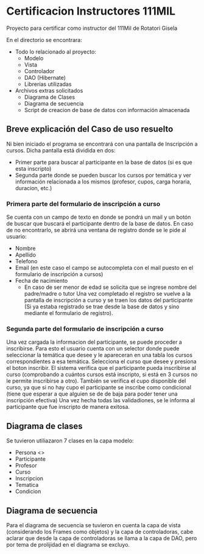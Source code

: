 # Certificacion Instructores 111MIL

Proyecto para certificar como instructor del 111Mil de Rotatori Gisela

En el directorio se encontrara:

- Todo lo relacionado al proyecto:
  - Modelo
  - Vista
  - Controlador
  - DAO (Hibernate)
  - Librerías utilizadas
- Archivos extras solicitados
  - Diagrama de Clases
  - Diagrama de secuencia
  - Script de creacion de base de datos con información almacenada

## Breve explicación del Caso de uso resuelto

Ni bien iniciado el programa se encontrará con una pantalla de Inscripción a cursos. Dicha pantalla está dividida en dos:
  - Primer parte para buscar al participante en la base de datos (si es que esta inscripto)
  - Segunda parte donde se pueden buscar los cursos por temática y ver información relacionada a los mismos (profesor, cupos, carga horaria, duracion, etc.)

### Primera parte del formulario de inscripción a curso
Se cuenta con un campo de texto en donde se pondrá un mail y un botón de buscar que buscará el participante dentro de la base de datos. En caso de no encontrarlo, se abrirá una ventana de registro donde se le pide al usuario:
  - Nombre
  - Apellido
  - Telefono
  - Email (en este caso el campo se autocompleta con el mail puesto en el formulario de inscripción a cursos)
  - Fecha de nacimiento
    - En caso de ser menor de edad se solicita que se ingrese nombre del padre/madre o tutor
Una vez completado el registro se vuelve a la pantalla de inscripción a curso y se traen los datos del participante (Si ya estaba registrado se trae desde la base de datos y sino mediante el formulario de registro).

### Segunda parte del formulario de inscripción a curso
Una vez cargada la informacion del participante, se puede proceder a inscribirse. Para esto el usuario cuenta con un selector donde puede seleccionar la temática que desee y le apareceran en una tabla los cursos correspondientes a esa temática. 
Selecciona el curso que desee y presiona el boton inscribir.
El sistema verifica que el participante pueda inscribirse al curso (comprobando a cuántos cursos está inscripto, si está en 3 cursos no le permite inscribirse a otro). También se verifica el cupo disponible del curso, ya que si no hay cupo el participante se inscribe como condicional (tiene que esperar a que alguien se de de baja para poder tener una inscripción efectiva)
Una vez hecha todas las validadiones, se le informa al participante que fue inscripto de manera exitosa.

## Diagrama de clases
Se tuvieron utiliazaron 7 clases en la capa modelo:
  - Persona <<abstracta>>
  - Participante
  - Profesor
  - Curso
  - Inscripcion
  - Tematica
  - Condicion

## Diagrama de secuencia
Para el diagrama de secuencia se tuvieron en cuenta la capa de vista (considerando los Frames como objetos) y la capa de controladoras, cabe aclarar que desde la capa de controladoras se llama a la capa de DAO, pero por tema de prolijidad en el diagrama se excluyo.

